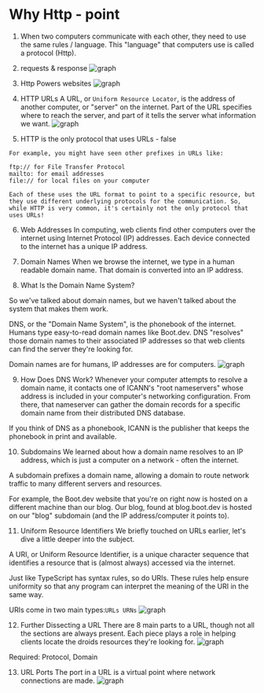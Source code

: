 # Why Http - point
1. When two computers communicate with each other, they need to use the same rules / language. This "language" that computers use is called a protocol (Http). 

2. requests & response
![graph](https://storage.googleapis.com/qvault-webapp-dynamic-assets/course_assets/mi20b1O-850x400.png)

3. Http Powers websites
![graph](https://storage.googleapis.com/qvault-webapp-dynamic-assets/course_assets/7OQAN0m-1280x473.png)

4. HTTP URLs
A URL, or `Uniform Resource Locator`, is the address of another computer, or "server" on the internet. Part of the URL specifies where to reach the server, and part of it tells the server what information we want.
![graph](https://storage.googleapis.com/qvault-webapp-dynamic-assets/course_assets/ga7wRus-1019x720.png)

5. HTTP is the only protocol that uses URLs - false
```
For example, you might have seen other prefixes in URLs like:

ftp:// for File Transfer Protocol
mailto: for email addresses
file:// for local files on your computer

Each of these uses the URL format to point to a specific resource, but they use different underlying protocols for the communication. So, while HTTP is very common, it's certainly not the only protocol that uses URLs!
```

6. Web Addresses
In computing, web clients find other computers over the internet using Internet Protocol (IP) addresses. Each device connected to the internet has a unique IP address.

7. Domain Names
When we browse the internet, we type in a human readable domain name. That domain is converted into an IP address. 

8. What Is the Domain Name System?

So we've talked about domain names, but we haven't talked about the system that makes them work.

DNS, or the "Domain Name System", is the phonebook of the internet. Humans type easy-to-read domain names like Boot.dev. DNS "resolves" those domain names to their associated IP addresses so that web clients can find the server they're looking for.

Domain names are for humans, IP addresses are for computers.
![graph](https://storage.googleapis.com/qvault-webapp-dynamic-assets/course_assets/lvjZb5u-1280x513.png)

9. How Does DNS Work?
Whenever your computer attempts to resolve a domain name, it contacts one of ICANN's "root nameservers" whose address is included in your computer's networking configuration. From there, that nameserver can gather the domain records for a specific domain name from their distributed DNS database.

If you think of DNS as a phonebook, ICANN is the publisher that keeps the phonebook in print and available.

10. Subdomains
We learned about how a domain name resolves to an IP address, which is just a computer on a network - often the internet.

A subdomain prefixes a domain name, allowing a domain to route network traffic to many different servers and resources.

For example, the Boot.dev website that you're on right now is hosted on a different machine than our blog. Our blog, found at blog.boot.dev is hosted on our "blog" subdomain (and the IP address/computer it points to).

11. Uniform Resource Identifiers
We briefly touched on URLs earlier, let's dive a little deeper into the subject.

A URI, or Uniform Resource Identifier, is a unique character sequence that identifies a resource that is (almost always) accessed via the internet.

Just like TypeScript has syntax rules, so do URIs. These rules help ensure uniformity so that any program can interpret the meaning of the URI in the same way.

URIs come in two main types:`URLs URNs`
![graph](https://storage.googleapis.com/qvault-webapp-dynamic-assets/course_assets/T9uAKkw-1254x720.png)

12. Further Dissecting a URL
There are 8 main parts to a URL, though not all the sections are always present. Each piece plays a role in helping clients locate the droids resources they're looking for.
![graph](https://storage.googleapis.com/qvault-webapp-dynamic-assets/course_assets/TpxX9Ei-1280x234.png)

Required: Protocol, Domain

13. URL Ports
The port in a URL is a virtual point where network connections are made. 
![graph](https://storage.googleapis.com/qvault-webapp-dynamic-assets/course_assets/gOCIIe4-632x283.png)